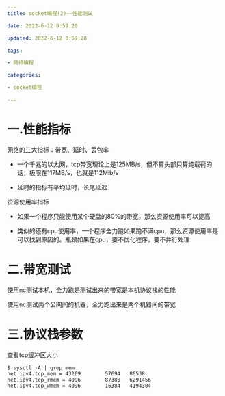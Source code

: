 ```yaml
---
title: socket编程(2)——性能测试

date: 2022-6-12 8:59:20

updated: 2022-6-12 8:59:20

tags:

- 网络编程

categories:

- socket编程

---
```


# 一.性能指标

网络的三大指标：带宽、延时、丢包率

- 一个千兆的以太网，tcp带宽理论上是125MB/s，但不算头部只算纯载荷的话，极限在117MB/s，也就是112Mib/s

- 延时的指标有平均延时，长尾延迟

资源使用率指标

- 如果一个程序只能使用某个硬盘的80%的带宽，那么资源使用率可以提高

- 类似的还有cpu使用率，一个程序全力跑如果跑不满cpu，那么资源使用率是可以找到原因的。瓶颈如果在cpu，要不优化程序，要不并行处理

# 二.带宽测试

使用nc测试本机，全力跑是测试出来的带宽是本机协议栈的性能

使用nc测试两个公网间的机器，全力跑出来是两个机器间的带宽

# 三.协议栈参数

查看tcp缓冲区大小

```shell
$ sysctl -A | grep mem
net.ipv4.tcp_mem = 43269        57694   86538
net.ipv4.tcp_rmem = 4096        87380   6291456
net.ipv4.tcp_wmem = 4096        16384   4194304
```
